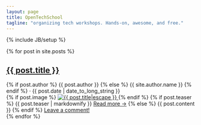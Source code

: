 ```yaml
---
layout: page
title: OpenTechSchool
tagline: "organizing tech workshops. Hands-on, awesome, and free."
---
```

{% include JB/setup %}

<div class="posts">
{% for post in site.posts %}
  <h2 class="post_title">
    <span><a href="{{ BASE_PATH }}{{ post.url }}">{{ post.title }}</a></span>
  </h2>

  <span class="post_meta">
    {% if post.author %}
      {{ post.author }}
    {% else %}
      {{ site.author.name }} 
    {% endif %}
    &middot;    
    {{ post.date | date_to_long_string }}
  </span>

  <div class="post_content">
    {% if post.image %}
      <a class="header_image" href="{{ BASE_PATH }}{{ post.url }}">
        <img alt="{{ post.title|escape }}" src="{{ post.image }}" />
      </a>
    {% endif %}
    {% if post.teaser %}
      {{ post.teaser | markdownify }} 
      <a class="ots_action read_more" href="{{ BASE_PATH }}{{ post.url }}">Read&nbsp;more&nbsp;&#8594;</a>
    {% else %}
      {{ post.content }}
    {% endif %}
    <a class="comments_action" href="{{ BASE_PATH }}{{ post.url }}#disqus_thread">Leave a comment!</a>
  </div>
{% endfor %}
</div>

<script type="text/javascript">
  /* * * CONFIGURATION VARIABLES: EDIT BEFORE PASTING INTO YOUR WEBPAGE * * */
  var disqus_shortname = '{{ site.JB.comments.disqus.short_name }}'; 
  
  /* * * DON'T EDIT BELOW THIS LINE * * */
  (function () {
    var s = document.createElement('script'); s.async = true;
    s.type = 'text/javascript';
    s.src = 'http://' + disqus_shortname + '.disqus.com/count.js';
    (document.getElementsByTagName('HEAD')[0] || document.getElementsByTagName('BODY')[0]).appendChild(s);
  }());
</script>

